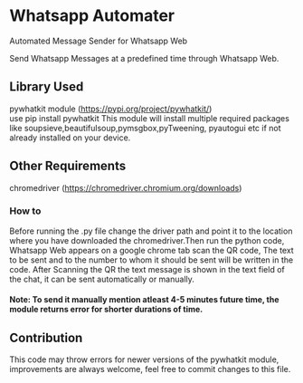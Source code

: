 # Whatsapp Automater
Automated Message Sender for Whatsapp Web

Send Whatsapp Messages at a predefined time through Whatsapp Web.

## Library Used
pywhatkit module (https://pypi.org/project/pywhatkit/)<br>
use pip install pywhatkit
This module will install multiple required packages like soupsieve,beautifulsoup,pymsgbox,pyTweening, pyautogui etc if not already installed on your device.
## Other Requirements
chromedriver (https://chromedriver.chromium.org/downloads)

### How to
 Before running the .py file change the driver path and point it to the location where you have downloaded the chromedriver.Then run the python code, Whatsapp Web appears on a google chrome tab scan the QR code, The text to be sent and to the number to whom it should be sent will be written in the code. After Scanning the QR the text message is shown in the text field of the chat, it can be sent automatically or manually.
 #### Note: To send it manually mention atleast 4-5 minutes future time, the module returns error for shorter durations of time.
 
 ## Contribution
 This code may throw errors for newer versions of the pywhatkit module, improvements are always welcome, feel free to commit changes to this file.
 
 
